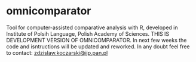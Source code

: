 # omnicomparator
Tool for computer-assisted comparative analysis with R, developed in Institute of Polsih Language, Polish Academy of Sciences.
THIS IS DEVELOPMENT VERSION OF OMNICOMPARATOR. In next few weeks the code and isntructions will be updated and reworked. 
In any doubt feel free to contact: zdzislaw.koczarski@ijp.pan.pl
